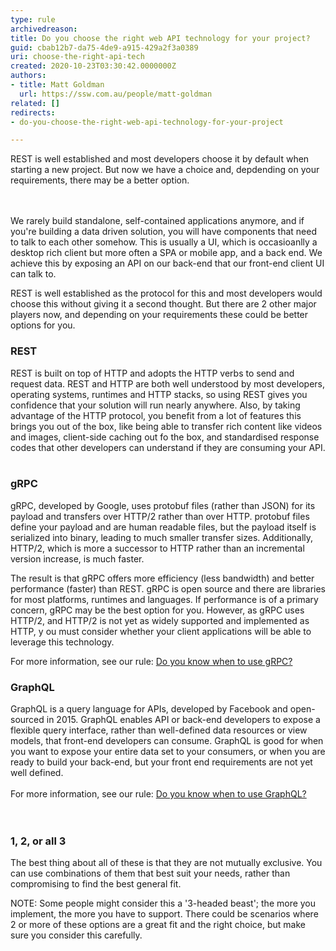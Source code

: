 ```yaml
---
type: rule
archivedreason: 
title: Do you choose the right web API technology for your project?
guid: cbab12b7-da75-4de9-a915-429a2f3a0389
uri: choose-the-right-api-tech
created: 2020-10-23T03:30:42.0000000Z
authors:
- title: Matt Goldman
  url: https://ssw.com.au/people/matt-goldman
related: []
redirects:
- do-you-choose-the-right-web-api-technology-for-your-project

---
```



REST is well established and most developers choose it by default when starting a new project. But now we have a choice&#160;and, depdending on your requirements, there may be a better option.<br>
<br><excerpt class='endintro'></excerpt><br>
<p>We rarely build standalone, self-contained applications anymore, and if you're building a data driven solution, you will have components that need to talk to each other somehow. This is usually a UI, which is&#160;occasioanlly a desktop rich client but more often a SPA or mobile app, and a back end.&#160;We achieve this by exposing an API on our back-end that our&#160;front-end client UI can talk to.<br></p><p>REST is well established as the protocol for this and most developers would choose this without giving it a second thought. But there are 2 other major players now, and depending on your requirements these could be better options for you.<br></p><h3 class="ssw15-rteElement-H3">REST<br></h3>​REST is built on top of HTTP and adopts the HTTP verbs to send and request data. REST and HTTP are both well understood by most developers, operating systems, runtimes and HTTP stacks, so using REST gives you confidence that your solution will run nearly anywhere. Also, by taking advantage of the HTTP protocol, you benefit from a lot of features this brings you out of the box, like being able to transfer rich content like videos and images, client-side caching out fo the box, and standardised response codes that other developers can understand if they are consuming your API.<div><br><div><h3 class="ssw15-rteElement-H3">gRPC<br></h3><p>gRPC,&#160;developed by Google, uses protobuf files (rather than JSON) for its payload and transfers over HTTP/2 rather than over HTTP. protobuf files define your payload and are human readable files, but the&#160;payload itself is serialized into binary, leading to much smaller transfer sizes. Additionally, HTTP/2, which is more a successor to HTTP rather than an incremental version increase, is much faster.</p><p>The result is that gRPC offers more efficiency (less bandwidth) and better performance (faster) than REST. gRPC is open source and there are libraries for most platforms, runtimes and languages. If performance is of a primary concern, gRPC may be the best option for you. However, as gRPC uses HTTP/2, and HTTP/2 is not yet as widely supported and implemented as HTTP, y ou must consider whether your client applications will be able to leverage this technology.<br></p><p>For more information, see our rule&#58;&#160;<a href=/when-to-use-grpc>Do you know when to use gRPC?​</a><br></p><h3 class="ssw15-rteElement-H3">​GraphQL<br></h3></div></div><div>GraphQL is a query language for APIs, developed by Facebook and open-sourced in 2015. GraphQL enables API or back-end developers to expose a flexible query interface, rather than well-defined data resources or view models, that front-end developers can consume. GraphQL is good for when you want to expose your entire data set to your consumers, or when you are ready to build your back-end, but your front end requirements are not yet well defined.<br></div><div><br></div><div>For more information, see our rule&#58;&#160;<a href=/graphql-when-to-use>Do you know when to use GraphQL?​</a><br><br></div><div><br></div><h3 class="ssw15-rteElement-H3">1, 2, or all 3<br></h3><p>​​​The best thing about all of these is that they are not mutually exclusive. You can use combinations of them that best suit your needs, rather than compromising to find the best general fit.<br></p><p>NOTE&#58; Some people might consider this a '3-headed beast'; the more you implement, the more you have to support. There could be scenarios where 2 or more of these options are a great fit and the right choice, but make sure you consider this carefully.<br></p><br>


